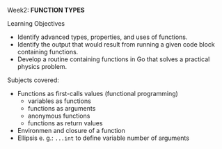 Week2: **FUNCTION TYPES**

Learning Objectives
- Identify advanced types, properties, and uses of functions.
- Identify the output that would result from running a given code block containing functions.
- Develop a routine containing functions in Go that solves a practical physics problem.

Subjects covered: 
- Functions as first-calls values (functional programming)
  - variables as functions
  - functions as arguments
  - anonymous functions
  - functions as return values
- Environmen and closure of a function
- Ellipsis e. g.: `...int` to define variable number of arguments
